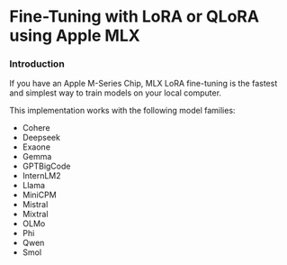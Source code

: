 # Fine-Tuning with LoRA or QLoRA using Apple MLX

### Introduction

If you have an Apple M-Series Chip, MLX LoRA fine-tuning is the fastest and simplest way to train models on your local computer.

This implementation works with the following model families:

- Cohere
- Deepseek
- Exaone
- Gemma
- GPTBigCode
- InternLM2
- Llama
- MiniCPM
- Mistral
- Mixtral
- OLMo
- Phi
- Qwen
- Smol

